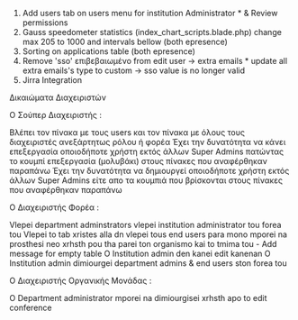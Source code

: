 1. Add users tab on users menu for institution Administrator * & Review permissions
2. Gauss speedometer statistics (index_chart_scripts.blade.php) change max 205 to 1000 and intervals bellow (both epresence)
3. Sorting on applications table (both epresence)
4. Remove 'sso' επιβεβαιωμένο from edit user -> extra emails * update all extra emails's type to custom -> sso value is no longer valid
5. Jirra Integration

Δικαιώματα Διαχειριστών

O Σούπερ Διαχειριστής :

Βλέπει τον πίνακα με τους users και τον πίνακα με όλους τους διαχειριστές ανεξάρτητως ρόλου ή φορέα
Έχει την δυνατότητα να κάνει επεξεργασία οποιοδήποτε χρήστη εκτός άλλων Super Admins πατώντας το κουμπί επεξεργασία (μολυβάκι) στους πίνακες που αναφέρθηκαν παραπάνω
Έχει την δυνατότητα να δημιουργεί οποιοδήποτε χρήστη εκτός άλλων Super Admins είτε απο τα κουμπιά που βρίσκονται στους πίνακες που αναφέρθηκαν παραπάνω

O Διαχειριστής Φορέα :

Vlepei department adminstrators vlepei institution administrator tou forea tou
Vlepei to tab xristes alla dn vlepei tous end users para mono mporei na prosthesi neo xrhsth pou tha parei ton organismo kai to tmima tou - Add message for empty table
O Institution admin den kanei edit kanenan
O Institution admin dimiourgei department admins & end users ston forea tou

O Διαχειριστής Οργανικής Μονάδας :

O Department administrator mporei na dimiourgisei xrhsth apo to edit conference




